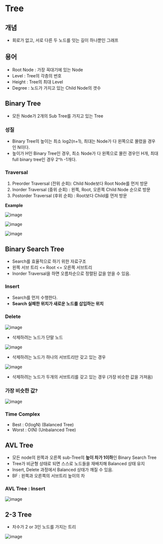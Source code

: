 # Tree

## 개념  
- 회로가 없고, 서로 다른 두 노드를 잇는 길이 하나뿐인 그래프  

## 용어  
- Root Node : 가장 꼭대기에 있는 Node  
- Level : Tree의 각층의 번호  
- Height : Tree의 최대 Level  
- Degree : 노드가 가지고 있는 Child Node의 갯수  

## Binary Tree  
- 모든 Node가 2개의 Sub Tree를 가지고 있는 Tree  

### 성질  
- Binary Tree의 높이는 최소 log2(n+1), 최대는 Node가 다 왼쪽으로 몰렸을 경우인 N이다.  
- 높이가 H인 Binary Tree인 경우, 최소 Node가 다 왼쪽으로 몰린 경우인 H개, 최대 full binary tree인 경우 2^h -1개다.  

### Traversal  
1. Preorder Traversal (전위 순회): Child Node보다 Root Node를 먼저 방문  
2. Inorder Traversal (중위 순회) : 왼쪽, Root, 오른쪽 Child Node 순으로 방문  
3. Postorder Traversal (후위 순회) : Root보다 Child를 먼저 방문  

**Example**  

![image](https://user-images.githubusercontent.com/32921115/103327272-3256d280-4a97-11eb-8587-076395778bac.png)  

![image](https://user-images.githubusercontent.com/32921115/103327281-38e54a00-4a97-11eb-80a3-fe8cca9e726f.png)  

![image](https://user-images.githubusercontent.com/32921115/103327292-47cbfc80-4a97-11eb-9589-4d10b15b1d94.png)  
 

## Binary Search Tree  
- Search를 효율적으로 하기 위한 자료구조  
- 왼쪽 서브 트리 <= Root <= 오른쪽 서브트리  
- Inorder Traversal을 하면 오름차순으로 정렬된 값을 얻을 수 있음.  

### Insert  
- Search를 먼저 수행한다.  
- **Search 실패한 위치가 새로운 노드를 삽입하는 위치**  

### Delete  

![image](https://user-images.githubusercontent.com/32921115/104396659-72857d00-558e-11eb-9379-f6c155d9dd12.png)

- 삭제하려는 노드가 단말 노드  

![image](https://user-images.githubusercontent.com/32921115/104396674-7d401200-558e-11eb-8645-6a8030b89253.png)  

- 삭제하려는 노드가 하나의 서브트리만 갖고 있는 경우  

![image](https://user-images.githubusercontent.com/32921115/104396699-892bd400-558e-11eb-8125-d2c15b09f72e.png)  

- 삭제하려는 노드가 두개의 서브트리를 갖고 있는 경우 (가장 비슷한 값을 가져옴)  

### 가장 비슷한 값?  

![image](https://user-images.githubusercontent.com/32921115/104396764-a5c80c00-558e-11eb-9695-03dac0fac638.png)  

### Time Complex  

- Best : O(logN) (Balanced Tree)  
- Worst : O(N) (Unbalanced Tree)  

## AVL Tree 
- 모든 node의 왼쪽과 오른쪽 sub-Tree의 **높이 차가 1이하**인 Binary Search Tree  
- Tree가 비균형 상태로 되면 스스로 노드들을 재배치해 Balanced 상태 유지  
- Insert, Delete 과정에서 Balanced 상태가 깨질 수 있음.  
- BF : 왼쪽과 오른쪽의 서브트리 높이의 차  

### AVL Tree : Insert  

![image](https://user-images.githubusercontent.com/32921115/105002390-8fc9b800-5a74-11eb-9b0a-0fb976f2bfcf.png)

## 2-3 Tree  
- 차수가 2 or 3인 노드를 가지는 트리  

![image](https://user-images.githubusercontent.com/32921115/105004516-6fe7c380-5a77-11eb-8590-ad7a336ec2b8.png)

